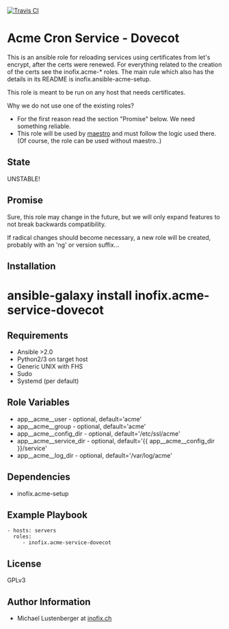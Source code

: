[![Travis CI](https://img.shields.io/travis/inofix/ansible-acme-service-dovecot.svg?style=flat)](http://travis-ci.org/inofix/ansible-acme-service-dovecot)


Acme Cron Service - Dovecot
===========================

This is an ansible role for reloading services using certificates from let's encrypt, after the certs were renewed.
For everything related to the creation of the certs see the inofix.acme-\* roles. The main rule which also
has the details in its README is inofix.ansible-acme-setup.

This role is meant to be run on any host that needs certificates.

Why we do not use one of the existing roles?

* For the first reason read the section "Promise" below. We need something reliable.
* This role will be used by [maestro](https://github.com/inofix/maestro) and must follow the logic used there. (Of course, the role can be used without maestro..)


State
-----

UNSTABLE!


Promise
-------

Sure, this role may change in the future, but we will only expand features to not break backwards compatibility.

If radical changes should become necessary, a new role will be created, probably with an 'ng' or version suffix...

Installation
------------

 # ansible-galaxy install inofix.acme-service-dovecot

Requirements
------------

* Ansible >2.0
* Python2/3 on target host
* Generic UNIX with FHS
* Sudo
* Systemd (per default)

Role Variables
--------------

* app\_\_acme\_\_user - optional, default='acme'
* app\_\_acme\_\_group - optional, default='acme'
* app\_\_acme\_\_config\_dir - optional, default='/etc/ssl/acme'
* app\_\_acme\_\_service\_dir - optional, default='{{ app\_\_acme\_\_config\_dir }}/service'
* app\_\_acme\_\_log\_dir - optional, default='/var/log/acme'

Dependencies
------------

* inofix.acme-setup

Example Playbook
----------------

    - hosts: servers
      roles:
         - inofix.acme-service-dovecot

License
-------

GPLv3


Author Information
------------------

* Michael Lustenberger at [inofix.ch](http://www.inofix.ch)
